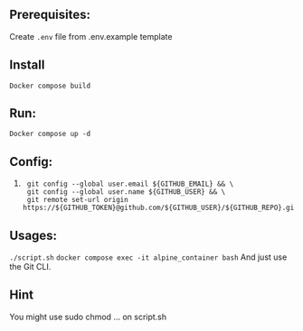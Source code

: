 ## Prerequisites:
Create ```.env``` file from .env.example template

## Install
```Docker compose build```

## Run:
```Docker compose up -d```

## Config:
1. ``` 
    git config --global user.email ${GITHUB_EMAIL} && \
    git config --global user.name ${GITHUB_USER} && \
    git remote set-url origin https://${GITHUB_TOKEN}@github.com/${GITHUB_USER}/${GITHUB_REPO}.git
    ```

## Usages:
```./script.sh```
```docker compose exec -it alpine_container bash```
And just use the Git CLI.

## Hint
You might use sudo chmod ... on script.sh